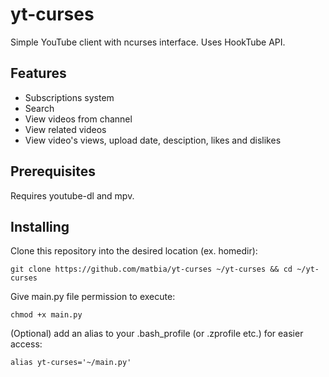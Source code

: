 # yt-curses
Simple YouTube client with ncurses interface.
Uses HookTube API.

## Features
* Subscriptions system
* Search
* View videos from channel
* View related videos
* View video's views, upload date, desciption, likes and dislikes

## Prerequisites
Requires youtube-dl and mpv.

## Installing
Clone this repository into the desired location (ex. homedir):
```
git clone https://github.com/matbia/yt-curses ~/yt-curses && cd ~/yt-curses
```
Give main.py file permission to execute:
```
chmod +x main.py
```
(Optional) add an alias to your .bash_profile (or .zprofile etc.) for easier access:
```
alias yt-curses='~/main.py'
```
